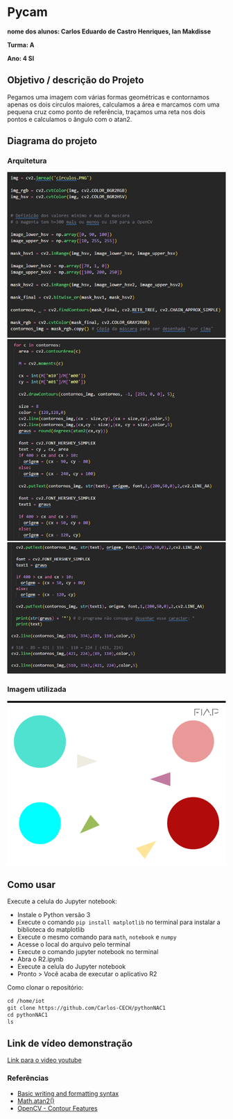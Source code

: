 # Pycam

**nome dos alunos: Carlos Eduardo de Castro Henriques, Ian Makdisse** 

**Turma: A**

**Ano: 4 SI**

## Objetivo / descrição do Projeto

Pegamos uma imagem com várias formas geométricas e contornamos apenas os dois circulos maiores, calculamos a área e marcamos com uma pequena cruz como ponto de referência, traçamos uma reta nos dois pontos e calculamos o ângulo com o atan2.

## Diagrama do projeto

### Arquitetura
<img src="/arquitetura_part1.jpg" width="550"> <br>
<img src="/arquitetura_part2.jpg" width="550"> <br>
<img src="/arquitetura_part3.jpg" width="550"> <br>
### Imagem utilizada
<img src="/circulos.PNG" width="550">


## Como usar 

Execute a celula do Jupyter notebook:

* Instale o Python versão 3
* Execute o comando `pip install matplotlib` no terminal para instalar a biblioteca do matplotlib 
* Execute o mesmo comando para `math`, `notebook` e `numpy`
* Acesse o local do arquivo pelo terminal
* Execute o comando jupyter notebook no terminal
* Abra o R2.ipynb
* Execute a celula do Jupyter notebook
* Pronto > Você acaba de executar o aplicativo R2

Como clonar o repositório:

    cd /home/iot
    git clone https://github.com/Carlos-CECH/pythonNAC1
    cd pythonNAC1
    ls


## Link de vídeo demonstração

[Link para o video youtube](https://youtu.be/wv0MEnzSnEs)


### Referências 

* [Basic writing and formatting syntax](https://docs.github.com/en/github/writing-on-github/getting-started-with-writing-and-formatting-on-github/basic-writing-and-formatting-syntax)
* [Math.atan2()](https://developer.mozilla.org/pt-BR/docs/Web/JavaScript/Reference/Global_Objects/Math/atan2)
* [OpenCV - Contour Features](https://docs.opencv.org/4.x/dd/d49/tutorial_py_contour_features.html)
